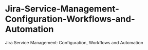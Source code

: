 # Jira-Service-Management-Configuration-Workflows-and-Automation
Jira Service Management: Configuration, Workflows and Automation
